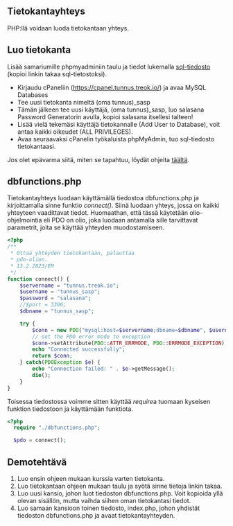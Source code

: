 ## Tietokantayhteys

PHP:llä voidaan luoda tietokantaan yhteys.

## Luo tietokanta

Lisää samariumille phpmyadminiin taulu ja tiedot lukemalla [sql-tiedosto](./sql.md)<base target="_blank"> (kopioi linkin takaa sql-tietostoksi).

- Kirjaudu cPaneliin (https://cpanel.tunnus.treok.io/) ja avaa MySQL Databases
- Tee uusi tietokanta nimeltä (oma tunnus)_sasp
- Tämän jälkeen tee uusi käyttäjä, (oma tunnus)_sasp, luo salasana Password Generatorin avulla, kopioi salasana itsellesi talteen!
- Lisää vielä tekemäsi käyttäjä tietokannalle (Add User to Database), voit antaa kaikki oikeudet (ALL PRIVILEGES).
- Avaa seuraavaksi cPanelin työkaluista phpMyAdmin, tuo sql-tiedosto tietokantaasi.

Jos olet epävarma siitä, miten se tapahtuu, löydät ohjeita [täältä](https://eermau.github.io/sasp23/sivut/cpanel_ohjeita.html)<base target="_blank">.

## dbfunctions.php

Tietokantayhteys luodaan käyttämällä tiedostoa dbfunctions.php ja kirjoittamalla sinne funktio *connect()*. Siinä luodaan yhteys, jossa on kaikki yhteyteen vaadittavat tiedot. Huomaathan, että tässä käytetään olio-ohjelmointia eli PDO on olio, joka luodaan antamalla sille tarvittavat parametrit, joita se käyttää yhteyden muodostamiseen.

````php
<?php
/**
 * Ottaa yhteyden tietokantaan, palauttaa 
 * pdo-olion.
 * 13.2.2023/EM
 */
function connect() {
    $servername = "tunnus.treok.io";
    $username = "tunnus_sasp";
    $password = "salasana";
    //$port = 3306;
    $dbname = "tunnus_sasp";

    try {
        $conn = new PDO("mysql:host=$servername;dbname=$dbname", $username, $password);
        // set the PDO error mode to exception
        $conn->setAttribute(PDO::ATTR_ERRMODE, PDO::ERRMODE_EXCEPTION);
        echo "Connected successfully";
        return $conn;
    } catch(PDOException $e) {
        echo "Connection failed: " . $e->getMessage();
        die();
    }
}
````

Toisessa tiedostossa voimme sitten käyttää *require*a tuomaan kyseisen funktion tiedostoon ja käyttämään funktiota.

````php
<?php
  require "./dbfunctions.php";

  $pdo = connect(); 
  ````
## Demotehtävä

1. Luo ensin ohjeen mukaan kurssia varten tietokanta.
2. Luo tietokantaan ohjeen mukaan taulu ja syötä sinne tietoja linkin takaa.
3. Luo uusi kansio, johon luot tiedoston dbfunctions.php. Voit kopioida yllä olevan sisällön, mutta vaihda siihen oman tietokantasi tiedot.
4. Luo samaan kansioon toinen tiedosto, index.php, johon yhdistät tiedoston dbfunctions.php ja avaat tietokantayhteyden.
